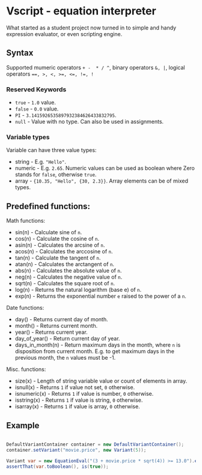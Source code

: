 # Vscript - equation interpreter 
What started as a student project now turned in to simple and handy expression evaluator, or even scripting engine. 

## Syntax

Supported mumeric operators `+ -  * / ^`, binary operators
 `&, |`, logical operators ` ==, >, <, >=, <=, !=, ! `


### Reserved Keywords

- `true`		- `1.0` value.
- `false`		- `0.0` value.
- `PI`			- `3.1415926535897932384626433832795`.
- `null`		- Value with no type. Can also be used in assignments.


### Variable types

Variable can have three value types:

- string - E.g. `"Hello"`.
- numeric - E.g. `2.65`. Numeric values can be used as boolean where Zero stands for `false`, otherwise `true`.
- array - `{10.35, "Hello", {30, 2.3}}`. Array elements can be of mixed types.



## Predefined functions:

Math functions:
- sin(n)				- Calculate sine of `n`.
- cos(n)				- Calculate the cosine of `n`.
- asin(n)				- Calculates the arcsine of `n`.
- acos(n)				- Calculates the arccosine of `n`.
- tan(n)				- Calculate the tangent of `n`.
- atan(n)				- Calculates the arctangent of `n`.
- abs(n)				- Calculates the absolute value of `n`.
- neg(n)				- Calculates the negative value of `n`.
- sqrt(n)				- Calculates the square root of `n`.
- log(n)				- Returns the natural logarithm (base e) of `n`.
- exp(n)				- Returns the exponential number `e` raised to the power of a `n`.

Date functions:
- day()				- Returns current day of month.
- month()			- Returns current month.
- year()			- Returns current year.
- day_of_year()		- Return current day of year.
- days_in_month(n)	- Return maximum days in the month, where `n` is disposition from current month.
					E.g. to get maximum days in the previous month, the `n` values must be -1.

Misc. functions:
- size(x)			- Length of string variable value or count of elements in array.
- isnull(x)			- Returns `1` if value not set, `0` otherwise.
- isnumeric(x)		- Returns `1` if value is number, `0` otherwise.
- isstring(x)		- Returns `1` if value is string, `0` otherwise.
- isarray(x)		- Returns `1` if value is array, `0` otherwise.

## Example

```java

DefaultVariantContainer container = new DefaultVariantContainer();
container.setVariant("movie.price", new Variant(5));

Variant var = new EquationEval("(3 + movie.price * sqrt(4)) >= 13.0").eval(container);
assertThat(var.toBoolean(), is(true));

```
